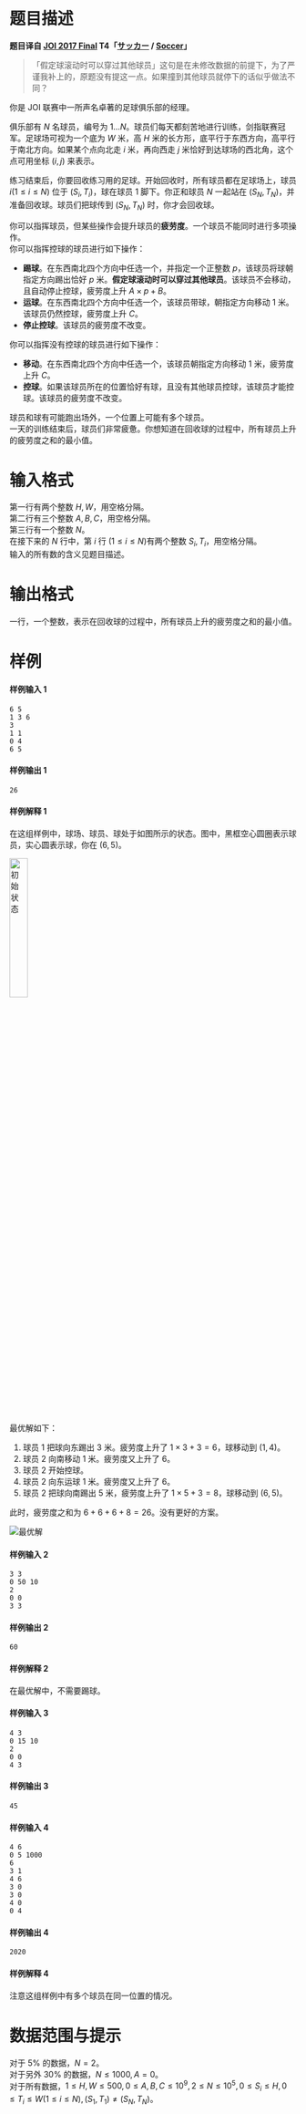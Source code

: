 
# 题目描述

**题目译自 [JOI 2017 Final](https://www.ioi-jp.org/joi/2016/2017-ho/) T4「[サッカー](https://www.ioi-jp.org/joi/2016/2017-ho/2017-ho.pdf) / [Soccer](https://www.ioi-jp.org/joi/2016/2017-ho/2017-ho-en.pdf)」**

> 「假定球滚动时可以穿过其他球员」这句是在未修改数据的前提下，为了严谨我补上的，原题没有提这一点。如果撞到其他球员就停下的话似乎做法不同？

你是 JOI 联赛中一所声名卓著的足球俱乐部的经理。

俱乐部有 $N$ 名球员，编号为 $1\ldots N$。球员们每天都刻苦地进行训练，剑指联赛冠军。足球场可视为一个底为 $W$ 米，高 $H$ 米的长方形，底平行于东西方向，高平行于南北方向。如果某个点向北走 $i$ 米，再向西走 $j$ 米恰好到达球场的西北角，这个点可用坐标 $(i, j)$ 来表示。

练习结束后，你要回收练习用的足球。开始回收时，所有球员都在足球场上，球员 $i (1\leqslant i\leqslant N)$ 位于 $(S_i, T_i)$，球在球员 $1$ 脚下。你正和球员 $N$ 一起站在 $(S_N, T_N)$，并准备回收球。球员们把球传到 $(S_N, T_N)$ 时，你才会回收球。

你可以指挥球员，但某些操作会提升球员的**疲劳度**。一个球员不能同时进行多项操作。  
你可以指挥控球的球员进行如下操作：
* **踢球**。在东西南北四个方向中任选一个，并指定一个正整数 $p$，该球员将球朝指定方向踢出恰好 $p$ 米。**假定球滚动时可以穿过其他球员**。该球员不会移动，且自动停止控球，疲劳度上升 $A\times p+B$。
* **运球**。在东西南北四个方向中任选一个，该球员带球，朝指定方向移动 $1$ 米。该球员仍然控球，疲劳度上升 $C$。
* **停止控球**。该球员的疲劳度不改变。

你可以指挥没有控球的球员进行如下操作：
* **移动**。在东西南北四个方向中任选一个，该球员朝指定方向移动 $1$ 米，疲劳度上升 $C$。
* **控球**。如果该球员所在的位置恰好有球，且没有其他球员控球，该球员才能控球。该球员的疲劳度不改变。

球员和球有可能跑出场外，一个位置上可能有多个球员。  
一天的训练结束后，球员们非常疲惫。你想知道在回收球的过程中，所有球员上升的疲劳度之和的最小值。

# 输入格式

第一行有两个整数 $H, W$，用空格分隔。  
第二行有三个整数 $A, B, C$，用空格分隔。  
第三行有一个整数 $N$。  
在接下来的 $N$ 行中，第 $i$ 行 $(1\leqslant i\leqslant N)$有两个整数 $S_i, T_i$，用空格分隔。  
输入的所有数的含义见题目描述。

# 输出格式

一行，一个整数，表示在回收球的过程中，所有球员上升的疲劳度之和的最小值。

# 样例

#### 样例输入 1
```plain
6 5
1 3 6
3
1 1
0 4
6 5
```

#### 样例输出 1
```plain
26
```

#### 样例解释 1
在这组样例中，球场、球员、球处于如图所示的状态。图中，黑框空心圆圈表示球员，实心圆表示球，你在 $(6,5)$。

<img src="source/loj/2335/img/aHR0cDovL3d3dy56NGEubmV0L2ltYWdlcy8yMDE3LzEyLzEwL0pPSTIwMTdUNC0xLnBuZw==.png" width = "25%" height = "25%" alt="初始状态" align=center />

最优解如下：
1. 球员 $1$ 把球向东踢出 $3$ 米。疲劳度上升了 $1\times 3+3=6$，球移动到 $(1,4)$。
2. 球员 $2$ 向南移动 $1$ 米。疲劳度又上升了 $6$。
3. 球员 $2$ 开始控球。
4. 球员 $2$ 向东运球 $1$ 米。疲劳度又上升了 $6$。
5. 球员 $2$ 把球向南踢出 $5$ 米，疲劳度上升了 $1\times 5+3=8$，球移动到 $(6,5)$。

此时，疲劳度之和为 $6+6+6+8=26$。没有更好的方案。

<img src="source/loj/2335/img/aHR0cDovL3d3dy56NGEubmV0L2ltYWdlcy8yMDE3LzEyLzEwL0pPSTIwMTdUNC0yLnBuZw==.png"  alt="最优解" align=center />

#### 样例输入 2
```plain
3 3
0 50 10
2
0 0
3 3
```

#### 样例输出 2
```plain
60
```

#### 样例解释 2
在最优解中，不需要踢球。

#### 样例输入 3
```plain
4 3
0 15 10
2
0 0
4 3
```

#### 样例输出 3
```plain
45
```

#### 样例输入 4
```plain
4 6
0 5 1000
6
3 1
4 6
3 0
3 0
4 0
0 4
```

#### 样例输出 4
```plain
2020
```

#### 样例解释 4
注意这组样例中有多个球员在同一位置的情况。


# 数据范围与提示

对于 $5\%$ 的数据，$N=2$。  
对于另外 $30\%$ 的数据，$N\leqslant 1000, A=0$。  
对于所有数据，$1\leqslant H,W\leqslant 500, 0\leqslant A, B, C\leqslant 10^9, 2\leqslant N\leqslant 10^5, 0\leqslant S_i\leqslant H, 0\leqslant T_i\leqslant W(1\leqslant i\leqslant N), (S_1, T_1)\neq(S_N, T_N)$。

